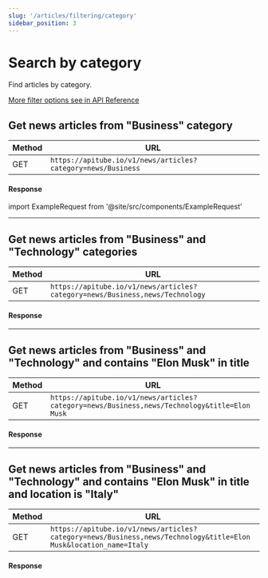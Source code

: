```yaml
---
slug: '/articles/filtering/category'
sidebar_position: 3
---
```


# Search by category

Find articles by category.

[More filter options see in API Reference](/api-reference/articles)

## Get news articles from "Business" category

| Method | URL                                                          |
|--------|--------------------------------------------------------------|
| GET    | `https://apitube.io/v1/news/articles?category=news/Business` |

#### Response
import ExampleRequest from '@site/src/components/ExampleRequest'

<ExampleRequest url="https://apitube.io/v1/news/articles?limit=2&category=news/Business"></ExampleRequest>

---

## Get news articles from "Business" and "Technology" categories

| Method | URL                                                                          |
|--------|------------------------------------------------------------------------------|
| GET    | `https://apitube.io/v1/news/articles?category=news/Business,news/Technology` |

#### Response

<ExampleRequest url="https://apitube.io/v1/news/articles?limit=2&category=news/Business,news/Technology"></ExampleRequest>

---

## Get news articles from "Business" and "Technology" and contains "Elon Musk" in title

| Method | URL                                                                                          |
|--------|----------------------------------------------------------------------------------------------|
| GET    | `https://apitube.io/v1/news/articles?category=news/Business,news/Technology&title=Elon Musk` |

#### Response

<ExampleRequest url="https://apitube.io/v1/news/articles?limit=2&category=news/Business,news/Technology&title=Elon Musk"></ExampleRequest>

---

## Get news articles from "Business" and "Technology" and contains "Elon Musk" in title and location is "Italy"

| Method | URL                                                                                                              |
|--------|------------------------------------------------------------------------------------------------------------------|
| GET    | `https://apitube.io/v1/news/articles?category=news/Business,news/Technology&title=Elon Musk&location_name=Italy` |

#### Response

<ExampleRequest url="https://apitube.io/v1/news/articles?limit=2&category=news/Business,news/Technology&title=Elon Musk&location=Italy"></ExampleRequest>
